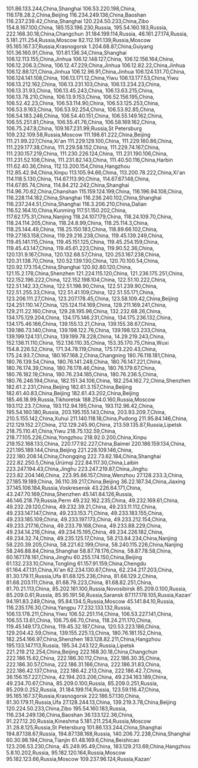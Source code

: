 101.86.133.244,China,Shanghai
106.53.220.198,China,
116.178.28.2,China,Beijing
116.234.249.136,China,Baoshan
116.237.239.42,China,Shanghai
120.224.50.233,China,Zibo
154.8.167.100,China,
185.153.196.230,Russia,
195.54.160.183,Russia,
222.168.30.18,China,Changchun
31.184.199.114,Russia,
46.161.27.174,Russia,
5.181.211.254,Russia,Moscow
82.112.191.139,Russia,Moscow
95.165.167.37,Russia,Krasnogorsk
1.204.68.87,China,Guiyang
101.36.160.91,China,
101.81.136.34,China,Shanghai
106.12.113.155,China,Jinhua
106.12.148.127,China,
106.12.156.164,China,
106.12.206.3,China,
106.12.47.229,China,Jinhua
106.12.82.22,China,Jinhua
106.12.88.121,China,Jinhua
106.12.96.91,China,Jinhua
106.124.131.70,China,
106.124.141.108,China,
106.13.171.12,China,Yiwu
106.13.177.53,China,Yiwu
106.13.212.162,China,
106.13.231.103,China,
106.13.234.23,China,
106.13.31.93,China,
106.13.45.243,China,
106.13.63.215,China,
106.13.78.210,China,
106.13.9.153,China,
106.52.156.195,China,
106.52.42.23,China,
106.53.114.90,China,
106.53.125.253,China,
106.53.9.163,China,
106.53.92.254,China,
106.53.92.85,China,
106.54.183.246,China,
106.54.40.151,China,
106.55.149.162,China,
106.55.251.81,China,
106.55.41.76,China,
106.58.169.162,China,
106.75.247.8,China,
109.167.231.99,Russia,St Petersburg
109.232.109.58,Russia,Moscow
111.198.61.222,China,Beijing
111.21.99.227,China,Xi'an
111.229.129.100,China,
111.229.160.86,China,
111.229.177.38,China,
111.229.58.152,China,
111.229.74.167,China,
111.230.157.219,China,
111.230.226.124,China,
111.231.190.106,China,
111.231.52.108,China,
111.231.82.143,China,
111.40.50.116,China,Harbin
111.62.40.36,China,
112.13.200.154,China,Hangzhou
112.85.42.94,China,Xinpu
113.105.94.66,China,
113.200.78.222,China,Xi'an
114.118.5.130,China,
114.67.113.90,China,
114.67.67.148,China,
114.67.85.74,China,
114.84.212.242,China,Shanghai
114.96.70.62,China,Chanshan
115.159.124.199,China,
116.196.94.108,China,
116.228.114.182,China,Shanghai
116.236.240.102,China,Shanghai
116.237.244.51,China,Shanghai
116.3.206.210,China,Dalian
116.52.164.10,China,Kunming
117.51.150.202,China,
117.62.175.31,China,Nanjing
118.24.107.179,China,
118.24.109.70,China,
118.24.114.205,China,
118.24.8.99,China,
118.25.114.3,China,
118.25.144.49,China,
118.25.150.183,China,
118.89.66.102,China,
119.27.163.158,China,
119.29.216.238,China,
119.45.139.249,China,
119.45.141.115,China,
119.45.151.125,China,
119.45.254.159,China,
119.45.43.147,China,
119.45.61.223,China,
119.90.52.36,China,
120.131.9.167,China,
120.132.68.57,China,
120.253.167.238,China,
120.31.138.70,China,
120.52.139.130,China,
120.70.100.54,China,
120.92.173.154,China,Shanghai
120.92.80.120,China,
121.15.2.178,China,Shenzhen
121.224.115.120,China,
121.236.175.251,China,
122.152.196.222,China,
122.152.198.104,China,
122.51.10.222,China,
122.51.142.33,China,
122.51.198.90,China,
122.51.239.90,China,
122.51.255.33,China,
122.51.41.109,China,
122.51.55.171,China,
123.206.111.27,China,
123.207.178.45,China,
123.58.109.42,China,Beijing
124.251.110.147,China,
125.124.114.169,China,
129.211.169.241,China,
129.211.22.160,China,
129.28.195.96,China,
132.232.68.26,China,
134.175.129.204,China,
134.175.146.231,China,
134.175.236.132,China,
134.175.46.166,China,
139.155.13.21,China,
139.155.38.67,China,
139.186.73.140,China,
139.198.122.76,China,
139.198.123.233,China,
139.199.124.131,China,
139.199.78.228,China,
14.29.219.243,China,
152.136.11.110,China,
152.136.110.35,China,
153.35.170.75,China,Wuxi
154.8.226.52,China,
171.34.78.119,China,
175.173.220.43,China,
175.24.93.7,China,
180.167.168.2,China,Changning
180.76.118.181,China,
180.76.139.54,China,
180.76.141.248,China,
180.76.147.221,China,
180.76.174.39,China,
180.76.178.46,China,
180.76.179.67,China,
180.76.182.19,China,
180.76.234.185,China,
180.76.236.5,China,
180.76.246.194,China,
182.151.34.106,China,
182.254.162.72,China,Shenzhen
182.61.2.231,China,Beijing
182.61.3.157,China,Beijing
182.61.40.83,China,Beijing
182.61.43.202,China,Beijing
185.46.18.99,Russia,Tikhoretsk
188.254.0.160,Russia,Moscow
193.112.23.7,China,
193.112.94.195,China,
193.112.96.42,China,
195.54.160.180,Russia,
203.195.155.143,China,
203.93.209.7,China,
210.5.155.142,China,Xuhui
211.140.118.18,China,Pudong
211.95.84.146,China,
212.129.152.27,China,
212.129.245.90,China,
213.59.135.87,Russia,Lipetsk
218.75.110.41,China,Yiwu
218.75.132.59,China,
218.77.105.226,China,Yongzhou
218.92.0.200,China,Xinpu
219.152.168.133,China,
220.177.92.227,China,Baimei
220.186.159.134,China,
221.195.189.144,China,Beijing
221.228.109.146,China,
222.180.208.14,China,Chongqing
222.73.62.184,China,Shanghai
222.82.250.5,China,Ürümqi
222.84.117.30,China,Laibin
223.247.194.43,China,Jinghu
223.247.219.87,China,Jinghu
223.82.204.146,China,
223.95.86.157,China,Wenzhou
27.128.233.3,China,
27.185.19.189,China,
36.110.39.217,China,Beijing
36.22.187.34,China,Jiaxing
37.145.106.184,Russia,Voskresensk
43.226.64.171,China,
43.247.70.169,China,Shenzhen
45.141.84.126,Russia,
46.146.218.79,Russia,Perm
49.232.162.235,China,
49.232.169.61,China,
49.232.29.120,China,
49.232.39.21,China,
49.233.11.112,China,
49.233.147.147,China,
49.233.153.71,China,
49.233.183.155,China,
49.233.185.109,China,
49.233.197.173,China,
49.233.212.154,China,
49.233.217.16,China,
49.233.79.168,China,
49.233.88.229,China,
49.234.14.216,China,
49.234.15.195,China,
49.234.226.182,China,
49.234.32.74,China,
49.235.125.17,China,
58.213.84.234,China,Nanjing
58.220.39.205,China,
58.221.62.199,China,
58.240.115.226,China,Nanjing
58.246.88.84,China,Shanghai
58.87.78.176,China,
58.87.78.58,China,
60.167.178.161,China,Jinghu
60.255.174.150,China,Beijing
61.132.233.10,China,Tongling
61.157.91.159,China,Chengdu
61.164.47.131,China,Xi'an
62.234.130.87,China,
62.234.217.203,China,
81.30.179.11,Russia,Ufa
81.68.125.236,China,
81.68.129.2,China,
81.68.203.111,China,
81.68.79.223,China,
81.68.82.251,China,
81.70.21.113,China,
85.202.161.100,Russia,Novosibirsk
85.209.0.100,Russia,
85.209.0.61,Russia,
85.95.191.56,Russia,Saransk
87.117.178.105,Russia,Kazan’
94.191.83.249,China,
95.84.134.5,Russia,Moscow
45.141.84.10,Russia,
116.235.176.30,China,Yangpu
77.232.133.132,Russia,
106.13.178.211,China,Yiwu
106.52.251.114,China,
106.53.227.141,China,
106.55.13.61,China,
106.75.66.70,China,
118.24.211.170,China,
119.45.149.173,China,
119.45.32.187,China,
120.53.223.186,China,
129.204.42.59,China,
139.155.225.13,China,
180.76.181.152,China,
182.254.166.97,China,Shenzhen
183.128.82.211,China,Hangzhou
195.133.147.113,Russia,
195.34.243.122,Russia,Lipetsk
221.219.212.254,China,Beijing
222.168.30.18,China,Changchun
222.186.15.62,China,
222.186.30.112,China,
222.186.30.35,China,
222.186.30.57,China,
222.186.31.166,China,
222.186.31.83,China,
222.186.42.137,China,
222.186.42.213,China,
222.186.42.7,China,
36.156.157.227,China,
42.194.203.206,China,
49.234.163.189,China,
49.234.70.67,China,
85.209.0.100,Russia,
85.209.0.251,Russia,
85.209.0.252,Russia,
31.184.199.114,Russia,
123.59.116.47,China,
95.165.167.37,Russia,Krasnogorsk
222.186.57.130,China,
81.30.179.11,Russia,Ufa
27.128.244.13,China,
139.219.3.78,China,Beijing
120.224.50.233,China,Zibo
195.54.160.183,Russia,
116.234.249.136,China,Baoshan
36.133.122.36,China,
91.227.12.20,Russia,Kineshma
5.181.211.254,Russia,Moscow
31.28.8.125,Russia,St Petersburg
101.86.133.244,China,Shanghai
194.87.138.67,Russia,
194.87.138.168,Russia,
140.206.72.238,China,Shanghai
60.30.98.194,China,Tianjin
61.48.169.6,China,Beishicao
123.206.53.230,China,
45.249.95.49,China,
183.129.213.69,China,Hangzhou
5.8.10.202,Russia,
95.182.120.164,Russia,Moscow
95.182.123.66,Russia,Moscow
109.237.96.124,Russia,Kazan’
